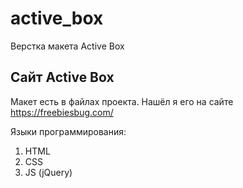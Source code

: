 # active_box
Верстка макета Active Box

## Сайт Active Box
Макет есть в файлах проекта. Нашёл я его на сайте https://freebiesbug.com/

Языки программирования:
1. HTML
2. CSS
3. JS (jQuery)
